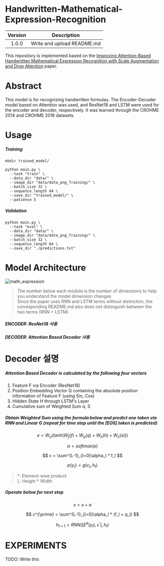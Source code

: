 # Handwritten-Mathematical-Expression-Recognition

|Version|Description|
|:---:|:---:|
|1.0.0|Write and upload README.md|

This repository is implemented based on the [Improving Attention-Based Handwritten Mathematical Expression Recognition with Scale Augmentation and Drop Attention](https://arxiv.org/abs/2007.10092) paper.

# Abstract

This model is for recognizing handwritten formulas. The Encoder-Decoder model based on Attention was used, and ResNet18 and LSTM were used for the encoder and decoder,
respectively. It was learned through the CROHME 2014 and CROHME 2016 datasets.

# Usage

##### Training

```
mkdir trained_model/

python main.py \
  --task "train" \
  --data_dir "data/" \
  --image_dir "data/data_png_Training/" \
  --batch_size 32 \
  --sequence_length 64 \
  --save_dir "trained_model/" \
  --patience 5
```

##### Validation

```
python main.py \
  --task "eval" \
  --data_dir "data/" \
  --image_dir "data/data_png_Training/" \
  --batch_size 32 \
  --sequence_length 64 \
  --save_dir "./predictions.txt"
```

# Model Architecture

![math_expression](https://user-images.githubusercontent.com/45366231/174712910-a337d6d6-220b-44c9-8c63-132dd94a1d63.jpg)

> The number below each module is the number of dimensions to help you understand the model dimension changes  
> Since the paper uses RNN and LSTM terms without distinction, the corresponding README.md also does not distinguish between the two terms (RNN = LSTM)  

##### ENCODER: ResNet18 사용
##### DECODER: Attention Based Decoder 사용

# Decoder 설명

##### Attention Based Decoder is calculated by the following four vectors
1. Feature F via Encoder (ResNet18)
2. Position Embedding Vector Q containing the absolute position information of Feature F (using Sin, Cos)
3. Hidden State H through LSTM's Layer
4. Cumulative sum of Weighted Sum $\alpha$, S

##### Obtain Weighted Sum using the formula below and predict one token via RNN and Linear G (repeat for time step until the \[EOS\] token is predicted)

$$
e = W_e(tanh(W_f(f) + W_q(q) + W_h(h) + W_s(s)))
$$

$$
\alpha = softmax(e)
$$

$$
c = \sum^{L-1}_{l=0}\alpha_l * f_l
$$

$$
p(y_t) = g(c_t, h_t)
$$

> \*: Element-wise product  
> L: Height * Width

##### Operate below for next step

$$
s = s + \alpha
$$

$$
c^{\prime} = \sum^{L-1}_{l=0}\alpha_l * (f_l + q_l)
$$

$$
h_{t+1} = RNN([E^d(y_{t}), c^{\prime}], h_{t})
$$

# EXPERIMENTS

TODO: Write this
